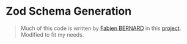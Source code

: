 # Zod Schema Generation
> Much of this code is written by [Fabien BERNARD](https://github.com/fabien0102) in this [project](https://github.com/fabien0102/ts-to-zod). 
> Modified to fit my needs.